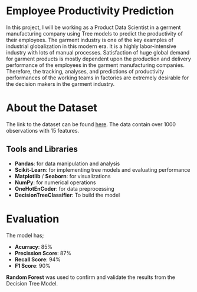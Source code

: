 # Employee Productivity Prediction
In this project, I will be working as a Product Data Scientist in a germent manufacturing company using Tree models to predict the productivity of their employees.
The garment industry is one of the key examples of industrial globalization in this modern era. It is a highly labor-intensive industry with lots of manual processes. Satisfaction of huge global demand for garment products is mostly dependent upon the production and delivery performance of the employees in the garment manufacturing companies. Therefore, the tracking, analyses, and predictions of productivity performances of the working teams in factories are extremely desirable for the decision makers in the garment industry. 
# About the Dataset
The link to the dataset can be found [here](https://archive.ics.uci.edu/dataset/597/productivity+prediction+of+garment+employees). The data contain over 1000 observations with 15 features.
## Tools and Libraries
- **Pandas**: for data manipulation and analysis
- **Scikit-Learn**: for implementing tree models and evaluating performance
- **Matplotlib** / **Seaborn**: for visualizations 
- **NumPy**: for numerical operations
- **OneHotEnCoder**: for data preprocessing
- **DecisionTreeClassifier**: To build the model
# Evaluation
The model has; 
+ **Acurracy**: 85%
+ **Precission Score**: 87%
+ **Recall Score**: 94%
+ **F1 Score**: 90%
  
**Random Forest** was used to confirm and validate the results from the Decision Tree Model.
